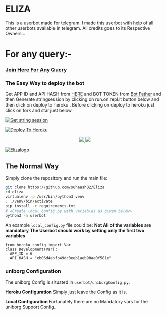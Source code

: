 # ELIZA
This is a userbot made for telegram. I made this userbot with help of all other userbots available in telegram. All credits goes to its Respective Owners...
# For any query:-
### [Join Here For Any Query](https://t.me/ELIZAuserbot_support)

### The Easy Way to deploy the bot
Get APP ID and API HASH from [HERE](https://my.telegram.org) and BOT TOKEN from [Bot Father](https://t.me/botfather) and then Generate stringsession by clicking on run.on.repl.it button below and then click on deploy to heroku . Before clicking on deploy to heroku just click on fork and star just below

[![Get string session](https://repl.it/badge/github/suhaash02/Eliza)](https://repl.it/@SuhaashL/generatestring#main.py)

[![Deploy To Heroku](https://www.herokucdn.com/deploy/button.svg)](https://heroku.com/deploy?template=https://github.com/suhaash02/Eliza/tree/Webo)

<p align="center">
  <a href="https://github.com/suhaash02/Eliza/fork">
    <img src="https://img.shields.io/github/forks/suhaash02/Eliza?label=Fork&style=social">
    
  </a>
  <a href="https://github.com/suhaash02/Eliza">
    <img src="https://img.shields.io/github/stars/suhaash02/Eliza?style=social">
  </a>
</p>

[![Elizalogo](https://telegra.ph/file/ced30b3600c5a4e6b2d8a.jpg)](https://heroku.com/deploy?template=https://github.com/suhaash02/Eliza)

## The Normal Way
Simply clone the repository and run the main file:
```sh
git clone https://github.com/suhaash02/Eliza
cd eliza
virtualenv -p /usr/bin/python3 venv
. ./venv/bin/activate
pip install -r requirements.txt
# <Create local_config.py with variables as given below>
python3 -m userbot
```
An example `local_config.py` file could be:
**Not All of the variables are mandatory**
__The Userbot should work by setting only the first two variables__
```python3
from heroku_config import Var
class Development(Var):
  APP_ID = 6
  API_HASH = "eb06d4abfb49dc3eeb1aeb98ae0f581e"
```
### uniborg Configuration

The uniborg Config is situated in `userbot/uniborgConfig.py`.

**Heroku Configuration**
Simply just leave the Config as it is.

**Local Configuration**
Fortunately there are no Mandatory vars for the uniborg Support Config.

